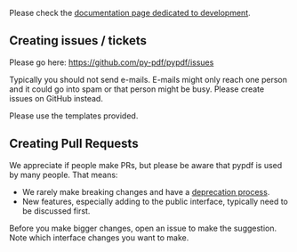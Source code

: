 Please check the [documentation page dedicated to development](https://pypdf.readthedocs.io/en/stable/dev/intro.html).

## Creating issues / tickets

Please go here: https://github.com/py-pdf/pypdf/issues

Typically you should not send e-mails. E-mails might only reach one person and
it could go into spam or that person might be busy. Please create issues on
GitHub instead.

Please use the templates provided.

## Creating Pull Requests

We appreciate if people make PRs, but please be aware that pypdf is used by many
people. That means:

* We rarely make breaking changes and have a [deprecation process](https://pypdf.readthedocs.io/en/latest/dev/deprecations.html).
* New features, especially adding to the public interface, typically need to be
  discussed first.

Before you make bigger changes, open an issue to make the suggestion.
Note which interface changes you want to make.
